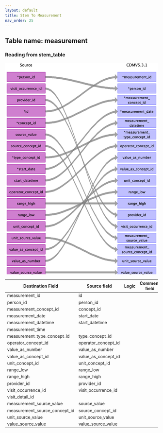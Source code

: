 ```yaml
---
layout: default
title: Stem To Measurement
nav_order: 25
---
```


## Table name: measurement

### Reading from stem_table

![](md_files/image16.png)

| Destination Field | Source field | Logic | Comment field |
| --- | --- | --- | --- |
| measurement_id | id |  |  |
| person_id | person_id |  |  |
| measurement_concept_id | concept_id |  |  |
| measurement_date | start_date |  |  |
| measurement_datetime | start_datetime |  |  |
| measurement_time |  |  |  |
| measurement_type_concept_id | type_concept_id |  |  |
| operator_concept_id | operator_concept_id |  |  |
| value_as_number | value_as_number |  |  |
| value_as_concept_id | value_as_concept_id |  |  |
| unit_concept_id | unit_concept_id |  |  |
| range_low | range_low |  |  |
| range_high | range_high |  |  |
| provider_id | provider_id |  |  |
| visit_occurrence_id | visit_occurrence_id |  |  |
| visit_detail_id |  |  |  |
| measurement_source_value | source_value |  |  |
| measurement_source_concept_id | source_concept_id |  |  |
| unit_source_value | unit_source_value |  |  |
| value_source_value | value_source_value |  |  |

